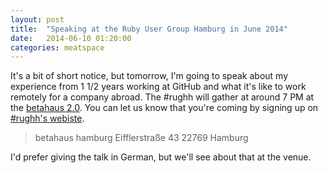 ```yaml
---
layout: post
title:  "Speaking at the Ruby User Group Hamburg in June 2014"
date:   2014-06-10 01:20:00
categories: meatspace
---
```


It's a bit of short notice, but tomorrow, I'm going to speak about my experience from 1 1/2 years working at GitHub and what it's like to work remotely for a company abroad. The #rughh will gather at around 7 PM at the [betahaus 2.0](http://hamburg.betahaus.de/). You can let us know that you're coming by signing up on [#rughh's webiste](http://hamburg.onruby.de/events/ruby-usergroup-hamburg-juni-2014).

> betahaus hamburg
> Eifflerstraße 43
> 22769 Hamburg

I'd prefer giving the talk in German, but we'll see about that at the venue.
